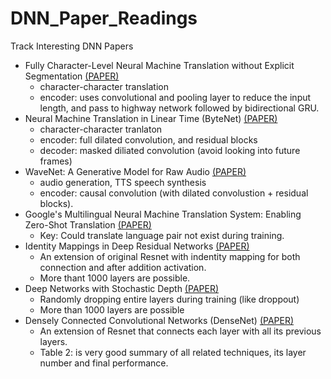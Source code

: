 # DNN_Paper_Readings
Track Interesting DNN Papers 

- Fully Character-Level Neural Machine Translation without Explicit Segmentation [(PAPER)](https://arxiv.org/pdf/1610.03017v2.pdf)
  - character-character translation
  - encoder: uses convolutional and pooling layer to reduce the input length, and pass to highway network followed by bidirectional GRU.
- Neural Machine Translation in Linear Time (ByteNet) [(PAPER)](https://arxiv.org/pdf/1610.10099v1.pdf)
  - character-character tranlaton
  - encoder: full dilated convolution, and residual blocks
  - decoder: masked diliated convolution (avoid looking into future frames)
- WaveNet: A Generative Model for Raw Audio [(PAPER)](https://arxiv.org/pdf/1609.03499v2.pdf)
  - audio generation, TTS speech synthesis
  - encoder: causal convolution (with dilated convolustion + residual blocks).
- Google's Multilingual Neural Machine Translation System: Enabling Zero-Shot Translation [(PAPER)](https://arxiv.org/pdf/1611.04558v1.pdf)
  - Key: Could translate language pair not exist during training. 
- Identity Mappings in Deep Residual Networks [(PAPER)](https://arxiv.org/pdf/1603.05027.pdf)
  - An extension of original Resnet with indentity mapping for both connection and after addition activation.
  - More thant 1000 layers are possible.
- Deep Networks with Stochastic Depth [(PAPER)](https://arxiv.org/pdf/1603.09382.pdf)
  - Randomly dropping entire layers during training (like droppout)
  - More than 1000 layers are possible
- Densely Connected Convolutional Networks (DenseNet) [(PAPER)](https://arxiv.org/pdf/1608.06993v2.pdf)
  - An extension of Resnet that connects each layer with all its previous layers.
  - Table 2: is very good summary of all related techniques, its layer number and final performance.


